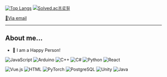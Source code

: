 [![Top Langs](https://github-readme-stats.vercel.app/api/top-langs/?username=VerySadJoy&layout=compact)](https://github.com/anuraghazra/github-readme-stats) [![Solved.ac프로필](http://mazassumnida.wtf/api/v2/generate_badge?boj=jinha497)](https://solved.ac/jinha497)

[📨Via email](mailto:jinha497@gmail.com?subject=[GitHub])

---

## About me...

- 🤔 I am a Happy Person!


![JavaScript](https://img.shields.io/badge/JavaScript-F7DF1E.svg?&style=for-the-badge&logo=JavaScript&logoColor=white)
![Arduino](https://img.shields.io/badge/Arduino-00878F.svg?&style=for-the-badge&logo=Arduino&logoColor=white)
![C++](https://img.shields.io/badge/C++-00599C.svg?&style=for-the-badge&logo=cplusplus&logoColor=white)
![C#](https://img.shields.io/badge/CSharp-512BD4.svg?&style=for-the-badge&logo=csharp&logoColor=white)
![Python](https://img.shields.io/badge/Python-3776AB.svg?&style=for-the-badge&logo=python&logoColor=white)
![React](https://img.shields.io/badge/React-61DAFB.svg?&style=for-the-badge&logo=react&logoColor=black)

![Vue.js](https://img.shields.io/badge/Vue-4FC08D.svg?&style=for-the-badge&logo=vuedotjs&logoColor=white)
![HTML](https://img.shields.io/badge/HTML-E34F26.svg?&style=for-the-badge&logo=html5&logoColor=white)
![PyTorch](https://img.shields.io/badge/PyTorch-EE4C2C.svg?&style=for-the-badge&logo=pytorch&logoColor=white)
![PostgreSQL](https://img.shields.io/badge/PostgreSQL-4169E1.svg?&style=for-the-badge&logo=postgresql&logoColor=white)
![Unity](https://img.shields.io/badge/Unity-FFFFFF.svg?&style=for-the-badge&logo=unity&logoColor=black)
![Java](https://img.shields.io/badge/Java-000000.svg?&style=for-the-badge&logo=none&logoColor=black)
<!--
**VerySadJoy/VerySadJoy** is a ✨ _special_ ✨ repository because its `README.md` (this file) appears on your GitHub profile.

Here are some ideas to get you started:

- 🔭 I’m currently working on ...
- 🌱 I’m currently learning ...
- 👯 I’m looking to collaborate on ...
- 🤔 I’m looking for help with ...
- 💬 Ask me about ...
- 📫 How to reach me: ...
- 😄 Pronouns: ...
- ⚡ Fun fact: ...
-->
